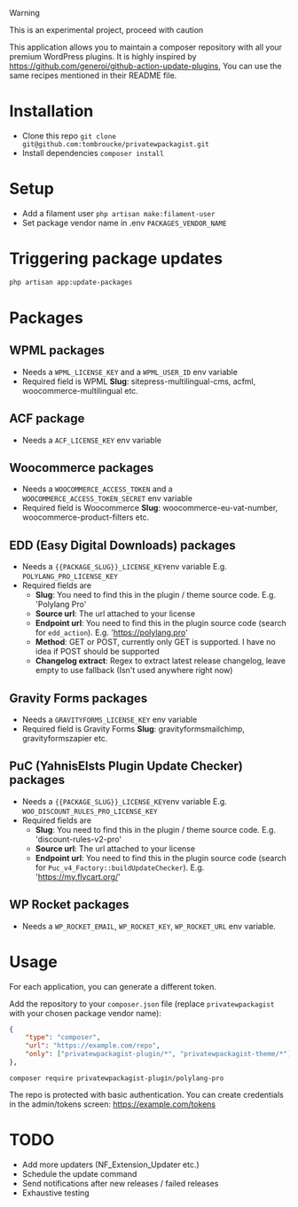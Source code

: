 > [!WARNING]  
> This is an experimental project, proceed with caution

This application allows you to maintain a composer repository with all your premium WordPress plugins. It is highly inspired by https://github.com/generoi/github-action-update-plugins, You can use the same recipes mentioned in their README file.

# Installation

-   Clone this repo `git clone git@github.com:tombroucke/privatewpackagist.git`
-   Install dependencies `composer install`

# Setup

-   Add a filament user `php artisan make:filament-user`
-   Set package vendor name in .env `PACKAGES_VENDOR_NAME`

# Triggering package updates

```bash
php artisan app:update-packages
```

# Packages

## WPML packages

-   Needs a `WPML_LICENSE_KEY` and a `WPML_USER_ID` env variable
-   Required field is WPML **Slug**: sitepress-multilingual-cms, acfml, woocommerce-multilingual etc.

## ACF package

-   Needs a `ACF_LICENSE_KEY` env variable

## Woocommerce packages

-   Needs a `WOOCOMMERCE_ACCESS_TOKEN` and a `WOOCOMMERCE_ACCESS_TOKEN_SECRET` env variable
-   Required field is Woocommerce **Slug**: woocommerce-eu-vat-number, woocommerce-product-filters etc.

## EDD (Easy Digital Downloads) packages

-   Needs a `{{PACKAGE_SLUG}}_LICENSE_KEY`env variable E.g. `POLYLANG_PRO_LICENSE_KEY`
-   Required fields are
    -   **Slug**: You need to find this in the plugin / theme source code. E.g. 'Polylang Pro'
    -   **Source url**: The url attached to your license
    -   **Endpoint url**: You need to find this in the plugin source code (search for `edd_action`). E.g. 'https://polylang.pro'
    -   **Method**: GET or POST, currently only GET is supported. I have no idea if POST should be supported
    -   **Changelog extract**: Regex to extract latest release changelog, leave empty to use fallback (Isn't used anywhere right now)

## Gravity Forms packages

-   Needs a `GRAVITYFORMS_LICENSE_KEY` env variable
-   Required field is Gravity Forms **Slug**: gravityformsmailchimp, gravityformszapier etc.

## PuC (YahnisElsts Plugin Update Checker) packages

-   Needs a `{{PACKAGE_SLUG}}_LICENSE_KEY`env variable E.g. `WOO_DISCOUNT_RULES_PRO_LICENSE_KEY`
-   Required fields are
    -   **Slug**: You need to find this in the plugin / theme source code. E.g. 'discount-rules-v2-pro'
    -   **Source url**: The url attached to your license
    -   **Endpoint url**: You need to find this in the plugin source code (search for `Puc_v4_Factory::buildUpdateChecker`). E.g. 'https://my.flycart.org/'

## WP Rocket packages

-   Needs a `WP_ROCKET_EMAIL`, `WP_ROCKET_KEY`, `WP_ROCKET_URL` env variable.

# Usage

For each application, you can generate a different token.

Add the repository to your `composer.json` file (replace `privatewpackagist` with your chosen package vendor name):

```json
{
    "type": "composer",
    "url": "https://example.com/repo",
    "only": ["privatewpackagist-plugin/*", "privatewpackagist-theme/*"]
},
```

```
composer require privatewpackagist-plugin/polylang-pro
```

The repo is protected with basic authentication. You can create credentials in the admin/tokens screen: https://example.com/tokens

# TODO

-   Add more updaters (NF_Extension_Updater etc.)
-   Schedule the update command
-   Send notifications after new releases / failed releases
-   Exhaustive testing
